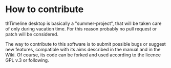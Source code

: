 # How to contribute

thTimeline desktop is basically a "summer-project", that will be taken care of only during vacation time. For this reason probably no pull request or patch will be considered.

The way to contribute to this software is to submit possible bugs or suggest new features, compatible with its aims described in the manual and in the Wiki. Of course, its code can be forked and used according to the licence GPL v.3 or following.



